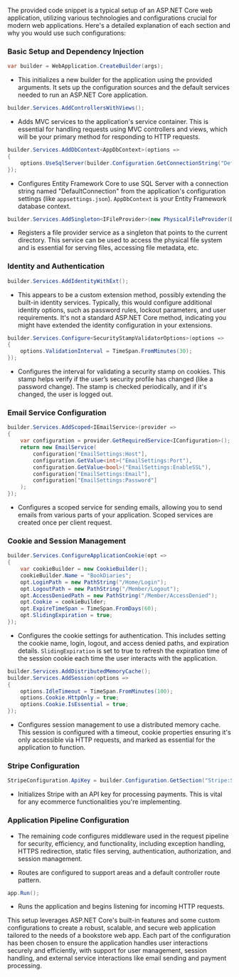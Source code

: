 The provided code snippet is a typical setup of an ASP.NET Core web application, utilizing various technologies and configurations crucial for modern web applications. Here's a detailed explanation of each section and why you would use such configurations:

### Basic Setup and Dependency Injection

```csharp
var builder = WebApplication.CreateBuilder(args);
```
- This initializes a new builder for the application using the provided arguments. It sets up the configuration sources and the default services needed to run an ASP.NET Core application.

```csharp
builder.Services.AddControllersWithViews();
```
- Adds MVC services to the application's service container. This is essential for handling requests using MVC controllers and views, which will be your primary method for responding to HTTP requests.

```csharp
builder.Services.AddDbContext<AppDbContext>(options =>
{
    options.UseSqlServer(builder.Configuration.GetConnectionString("DefaultConnection"));
});
```
- Configures Entity Framework Core to use SQL Server with a connection string named "DefaultConnection" from the application's configuration settings (like `appsettings.json`). `AppDbContext` is your Entity Framework database context.

```csharp
builder.Services.AddSingleton<IFileProvider>(new PhysicalFileProvider(Directory.GetCurrentDirectory()));
```
- Registers a file provider service as a singleton that points to the current directory. This service can be used to access the physical file system and is essential for serving files, accessing file metadata, etc.

### Identity and Authentication

```csharp
builder.Services.AddIdentityWithExt();
```
- This appears to be a custom extension method, possibly extending the built-in identity services. Typically, this would configure additional identity options, such as password rules, lockout parameters, and user requirements. It's not a standard ASP.NET Core method, indicating you might have extended the identity configuration in your extensions.

```csharp
builder.Services.Configure<SecurityStampValidatorOptions>(options =>
{
    options.ValidationInterval = TimeSpan.FromMinutes(30);
});
```
- Configures the interval for validating a security stamp on cookies. This stamp helps verify if the user’s security profile has changed (like a password change). The stamp is checked periodically, and if it's changed, the user is logged out.

### Email Service Configuration

```csharp
builder.Services.AddScoped<IEmailService>(provider =>
{
    var configuration = provider.GetRequiredService<IConfiguration>();
    return new EmailService(
        configuration["EmailSettings:Host"],
        configuration.GetValue<int>("EmailSettings:Port"),
        configuration.GetValue<bool>("EmailSettings:EnableSSL"),
        configuration["EmailSettings:Email"],
        configuration["EmailSettings:Password"]
    );
});
```
- Configures a scoped service for sending emails, allowing you to send emails from various parts of your application. Scoped services are created once per client request.

### Cookie and Session Management

```csharp
builder.Services.ConfigureApplicationCookie(opt =>
{
    var cookieBuilder = new CookieBuilder();
    cookieBuilder.Name = "BookDiaries";
    opt.LoginPath = new PathString("/Home/Login");
    opt.LogoutPath = new PathString("/Member/Logout");
    opt.AccessDeniedPath = new PathString("/Member/AccessDenied");
    opt.Cookie = cookieBuilder;
    opt.ExpireTimeSpan = TimeSpan.FromDays(60);
    opt.SlidingExpiration = true;
});
```
- Configures the cookie settings for authentication. This includes setting the cookie name, login, logout, and access denied paths, and expiration details. `SlidingExpiration` is set to true to refresh the expiration time of the session cookie each time the user interacts with the application.

```csharp
builder.Services.AddDistributedMemoryCache();
builder.Services.AddSession(options =>
{
    options.IdleTimeout = TimeSpan.FromMinutes(100);
    options.Cookie.HttpOnly = true;
    options.Cookie.IsEssential = true;
});
```
- Configures session management to use a distributed memory cache. This session is configured with a timeout, cookie properties ensuring it's only accessible via HTTP requests, and marked as essential for the application to function.

### Stripe Configuration

```csharp
StripeConfiguration.ApiKey = builder.Configuration.GetSection("Stripe:SecretKey").Get<string>();
```
- Initializes Stripe with an API key for processing payments. This is vital for any ecommerce functionalities you're implementing.

### Application Pipeline Configuration

- The remaining code configures middleware used in the request pipeline for security, efficiency, and functionality, including exception handling, HTTPS redirection, static files serving, authentication, authorization, and session management.

- Routes are configured to support areas and a default controller route pattern.

```csharp
app.Run();
```
- Runs the application and begins listening for incoming HTTP requests.

This setup leverages ASP.NET Core's built-in features and some custom configurations to create a robust, scalable, and secure web application tailored to the needs of a bookstore web app. Each part of the configuration has been chosen to ensure the application handles user interactions securely and efficiently, with support for user management, session handling, and external service interactions like email sending and payment processing.



<!--

### Arrays:
**Easy:**
1. Write a program to find the sum of all elements in an array.

```csharp
using System;

class Program
{
    static void Main()
    {
        int[] arr = { 1, 2, 3, 4, 5 };
        Console.WriteLine("Sum of array elements: " + ArraySum(arr));
    }

    static int ArraySum(int[] arr)
    {
        int total = 0;
        foreach (int num in arr)
        {
            total += num;
        }
        return total;
    }
}
```

**2. Write a program to reverse an array.**

```csharp
using System;

class Program
{
    static void Main()
    {
        int[] arr = { 1, 2, 3, 4, 5 };
        ReverseArray(arr);
        Console.WriteLine("Reversed array:");
        foreach (int num in arr)
        {
            Console.Write(num + " ");
        }
    }

    static void ReverseArray(int[] arr)
    {
        int start = 0;
        int end = arr.Length - 1;
        while (start < end)
        {
            int temp = arr[start];
            arr[start] = arr[end];
            arr[end] = temp;
            start++;
            end--;
        }
    }
}
```

**Medium:**
3. Write a program to find the second largest element in an array.

```csharp
using System;

class Program
{
    static void Main()
    {
        int[] arr = { 10, 20, 5, 30, 15 };
        Console.WriteLine("Second largest element in array: " + SecondLargest(arr));
    }

    static int SecondLargest(int[] arr)
    {
        if (arr.Length < 2)
        {
            throw new ArgumentException("Array should have at least 2 elements");
        }

        int max1 = int.MinValue;
        int max2 = int.MinValue;

        foreach (int num in arr)
        {
            if (num > max1)
            {
                max2 = max1;
                max1 = num;
            }
            else if (num > max2 && num != max1)
            {
                max2 = num;
            }
        }

        return max2;
    }
}
```

**4. Write a program to remove duplicates from an array.**

```csharp
using System;
using System.Collections.Generic;

class Program
{
    static void Main()
    {
        int[] arr = { 1, 2, 2, 3, 4, 4, 5 };
        int[] uniqueArr = RemoveDuplicates(arr);
        Console.WriteLine("Array after removing duplicates:");
        foreach (int num in uniqueArr)
        {
            Console.Write(num + " ");
        }
    }

    static int[] RemoveDuplicates(int[] arr)
    {
        HashSet<int> set = new HashSet<int>();
        foreach (int num in arr)
        {
            set.Add(num);
        }
        int[] uniqueArr = new int[set.Count];
        set.CopyTo(uniqueArr);
        return uniqueArr;
    }
}
```

**Hard:**
5. Write a program to find the "Kth" smallest element in an unsorted array.

```csharp
using System;

class Program
{
    static void Main()
    {
        int[] arr = { 7, 10, 4, 3, 20, 15 };
        int k = 3;
        Console.WriteLine($"{k}th smallest element in array: " + KthSmallest(arr, k));
    }

    static int KthSmallest(int[] arr, int k)
    {
        Array.Sort(arr);
        return arr[k - 1];
    }
}
```

**6. Write a program to rotate an array by "K" positions to the right.**

```csharp
using System;

class Program
{
    static void Main()
    {
        int[] arr = { 1, 2, 3, 4, 5 };
        int k = 2;
        RotateArray(arr, k);
        Console.WriteLine($"Array after rotating {k} positions to the right:");
        foreach (int num in arr)
        {
            Console.Write(num + " ");
        }
    }

    static void RotateArray(int[] arr, int k)
    {
        int n = arr.Length;
        k = k % n;
        Reverse(arr, 0, n - 1);
        Reverse(arr, 0, k - 1);
        Reverse(arr, k, n - 1);
    }

    static void Reverse(int[] arr, int start, int end)
    {
        while (start < end)
        {
            int temp = arr[start];
            arr[start] = arr[end];
            arr[end] = temp;
            start++;
            end--;
        }
    }
}
```

These are the solutions for the array-related tasks in C#. Let me know if you need solutions for tasks from other topics or if you need further explanations!


Apologies for the oversight. Let's focus on providing solutions for the array-related tasks in C# as requested. Here are the solutions for the remaining array tasks:

**ArrayList:**

**Easy:**
1. Write a program to add elements to an ArrayList and print them.

```csharp
using System;
using System.Collections;

class Program
{
    static void Main()
    {
        ArrayList arrayList = new ArrayList();
        arrayList.Add(1);
        arrayList.Add(2);
        arrayList.Add(3);

        Console.WriteLine("Elements in ArrayList:");
        foreach (var item in arrayList)
        {
            Console.WriteLine(item);
        }
    }
}
```

**Medium:**
3. Write a program to find the frequency of occurrence of an element in an ArrayList.

```csharp
using System;
using System.Collections;

class Program
{
    static void Main()
    {
        ArrayList arrayList = new ArrayList() { 1, 2, 3, 2, 2, 4, 5, 2 };
        int elementToFind = 2;

        int frequency = FindFrequency(arrayList, elementToFind);

        Console.WriteLine($"Frequency of {elementToFind}: {frequency}");
    }

    static int FindFrequency(ArrayList arrayList, int element)
    {
        int frequency = 0;
        foreach (var item in arrayList)
        {
            if (item.Equals(element))
            {
                frequency++;
            }
        }
        return frequency;
    }
}
```

**Hard:**
6. Write a program to implement a binary search on an ArrayList.

```csharp
using System;
using System.Collections;

class Program
{
    static void Main()
    {
        ArrayList arrayList = new ArrayList() { 2, 4, 6, 8, 10, 12, 14, 16, 18, 20 };
        int elementToFind = 12;

        int index = BinarySearch(arrayList, elementToFind);

        if (index != -1)
        {
            Console.WriteLine($"{elementToFind} found at index {index}");
        }
        else
        {
            Console.WriteLine($"{elementToFind} not found in the ArrayList");
        }
    }

    static int BinarySearch(ArrayList arrayList, int element)
    {
        int left = 0;
        int right = arrayList.Count - 1;

        while (left <= right)
        {
            int mid = left + (right - left) / 2;

            if ((int)arrayList[mid] == element)
            {
                return mid;
            }
            else if ((int)arrayList[mid] < element)
            {
                left = mid + 1;
            }
            else
            {
                right = mid - 1;
            }
        }

        return -1;
    }
}
```

These are the solutions for the ArrayList-related tasks in C#. Let me know if you need solutions for tasks from other topics or if you need further explanations!


Here are the solutions for the tasks related to the `SortedList` data structure in C#:

**Easy:**
1. Write a program to add elements to a SortedList and print them.

```csharp
using System;
using System.Collections;

class Program
{
    static void Main()
    {
        SortedList sortedList = new SortedList();
        sortedList.Add(3, "Banana");
        sortedList.Add(1, "Apple");
        sortedList.Add(2, "Orange");

        Console.WriteLine("Elements in SortedList:");
        foreach (DictionaryEntry entry in sortedList)
        {
            Console.WriteLine($"Key: {entry.Key}, Value: {entry.Value}");
        }
    }
}
```

2. Write a program to remove the smallest element from a SortedList.

```csharp
using System;
using System.Collections;

class Program
{
    static void Main()
    {
        SortedList sortedList = new SortedList();
        sortedList.Add(3, "Banana");
        sortedList.Add(1, "Apple");
        sortedList.Add(2, "Orange");

        if (sortedList.Count > 0)
        {
            sortedList.RemoveAt(0);
            Console.WriteLine("Smallest element removed successfully.");
        }
        else
        {
            Console.WriteLine("SortedList is empty.");
        }
    }
}
```

**Medium:**
3. Write a program to check if a SortedList is in ascending order.

```csharp
using System;
using System.Collections;

class Program
{
    static void Main()
    {
        SortedList sortedList = new SortedList();
        sortedList.Add(3, "Banana");
        sortedList.Add(1, "Apple");
        sortedList.Add(2, "Orange");

        bool isAscending = IsAscending(sortedList);

        if (isAscending)
        {
            Console.WriteLine("The SortedList is in ascending order.");
        }
        else
        {
            Console.WriteLine("The SortedList is not in ascending order.");
        }
    }

    static bool IsAscending(SortedList sortedList)
    {
        for (int i = 1; i < sortedList.Count; i++)
        {
            if ((int)sortedList.GetKey(i) < (int)sortedList.GetKey(i - 1))
            {
                return false;
            }
        }
        return true;
    }
}
```

4. Write a program to merge two SortedLists into a single SortedList.

```csharp
using System;
using System.Collections;

class Program
{
    static void Main()
    {
        SortedList sortedList1 = new SortedList();
        sortedList1.Add(1, "Apple");
        sortedList1.Add(3, "Banana");

        SortedList sortedList2 = new SortedList();
        sortedList2.Add(2, "Orange");
        sortedList2.Add(4, "Grapes");

        SortedList mergedList = MergeSortedLists(sortedList1, sortedList2);

        Console.WriteLine("Merged SortedList:");
        foreach (DictionaryEntry entry in mergedList)
        {
            Console.WriteLine($"Key: {entry.Key}, Value: {entry.Value}");
        }
    }

    static SortedList MergeSortedLists(SortedList sortedList1, SortedList sortedList2)
    {
        SortedList mergedList = new SortedList();

        foreach (DictionaryEntry entry in sortedList1)
        {
            mergedList.Add(entry.Key, entry.Value);
        }

        foreach (DictionaryEntry entry in sortedList2)
        {
            mergedList.Add(entry.Key, entry.Value);
        }

        return mergedList;
    }
}
```

**Hard:**
5. Write a program to perform a binary search on a SortedList.

```csharp
using System;
using System.Collections;

class Program
{
    static void Main()
    {
        SortedList sortedList = new SortedList();
        sortedList.Add(1, "Apple");
        sortedList.Add(2, "Banana");
        sortedList.Add(3, "Orange");

        int keyToFind = 2;
        int index = BinarySearch(sortedList, keyToFind);

        if (index != -1)
        {
            Console.WriteLine($"Key {keyToFind} found at index {index}.");
        }
        else
        {
            Console.WriteLine($"Key {keyToFind} not found in the SortedList.");
        }
    }

    static int BinarySearch(SortedList sortedList, int key)
    {
        int left = 0;
        int right = sortedList.Count - 1;

        while (left <= right)
        {
            int mid = left + (right - left) / 2;
            int midKey = (int)sortedList.GetKey(mid);

            if (midKey == key)
            {
                return mid;
            }
            else if (midKey < key)
            {
                left = mid + 1;
            }
            else
            {
                right = mid - 1;
            }
        }

        return -1;
    }
}
```

6. Write a program to find the intersection of two SortedLists.

```csharp
using System;
using System.Collections;

class Program
{
    static void Main()
    {
        SortedList sortedList1 = new SortedList();
        sortedList1.Add(1, "Apple");
        sortedList1.Add(2, "Banana");
        sortedList1.Add(3, "Orange");

        SortedList sortedList2 = new SortedList();
        sortedList2.Add(2, "Banana");
        sortedList2.Add(4, "Grapes");

        SortedList intersectionList = FindIntersection(sortedList1, sortedList2);

        Console.WriteLine("Intersection of SortedLists:");
        foreach (DictionaryEntry entry in intersectionList)
        {
            Console.WriteLine($"Key: {entry.Key}, Value: {entry.Value}");
        }
    }

    static SortedList FindIntersection(SortedList sortedList1, SortedList sortedList2)
    {
        SortedList intersectionList = new SortedList();

        foreach (DictionaryEntry entry in sortedList1)
        {
            if (sortedList2.ContainsKey(entry.Key))
            {
                intersectionList.Add(entry.Key, entry.Value);
            }
        }

        return intersectionList;
    }
}
```

These are the solutions for the tasks related to the `SortedList` data structure in C#. Let me know if you need further explanations or assistance!

Here are the solutions for the tasks related to the `Hashtable` data structure in C#:

**Easy:**
1. Write a program to add key-value pairs to a Hashtable and print them.

```csharp
using System;
using System.Collections;

class Program
{
    static void Main()
    {
        Hashtable hashtable = new Hashtable();
        hashtable.Add("A", 1);
        hashtable.Add("B", 2);
        hashtable.Add("C", 3);

        Console.WriteLine("Key-Value pairs in Hashtable:");
        foreach (DictionaryEntry entry in hashtable)
        {
            Console.WriteLine($"Key: {entry.Key}, Value: {entry.Value}");
        }
    }
}
```

2. Write a program to check if a key exists in a Hashtable.

```csharp
using System;
using System.Collections;

class Program
{
    static void Main()
    {
        Hashtable hashtable = new Hashtable();
        hashtable.Add("A", 1);
        hashtable.Add("B", 2);
        hashtable.Add("C", 3);

        string keyToCheck = "B";

        if (hashtable.ContainsKey(keyToCheck))
        {
            Console.WriteLine($"Key {keyToCheck} exists in the Hashtable.");
        }
        else
        {
            Console.WriteLine($"Key {keyToCheck} does not exist in the Hashtable.");
        }
    }
}
```

**Medium:**
3. Write a program to remove a key from a Hashtable.

```csharp
using System;
using System.Collections;

class Program
{
    static void Main()
    {
        Hashtable hashtable = new Hashtable();
        hashtable.Add("A", 1);
        hashtable.Add("B", 2);
        hashtable.Add("C", 3);

        string keyToRemove = "B";

        if (hashtable.ContainsKey(keyToRemove))
        {
            hashtable.Remove(keyToRemove);
            Console.WriteLine($"Key {keyToRemove} removed from the Hashtable.");
        }
        else
        {
            Console.WriteLine($"Key {keyToRemove} does not exist in the Hashtable.");
        }
    }
}
```

4. Write a program to find the most frequent element in a Hashtable.

```csharp
using System;
using System.Collections;

class Program
{
    static void Main()
    {
        Hashtable hashtable = new Hashtable();
        hashtable.Add("A", 1);
        hashtable.Add("B", 2);
        hashtable.Add("C", 1);
        hashtable.Add("D", 3);
        hashtable.Add("E", 2);

        string mostFrequentKey = FindMostFrequentElement(hashtable);

        Console.WriteLine($"Most frequent element in Hashtable: {mostFrequentKey}");
    }

    static string FindMostFrequentElement(Hashtable hashtable)
    {
        Hashtable frequencyMap = new Hashtable();

        foreach (DictionaryEntry entry in hashtable)
        {
            if (!frequencyMap.ContainsKey(entry.Value))
            {
                frequencyMap.Add(entry.Value, 1);
            }
            else
            {
                frequencyMap[entry.Value] = (int)frequencyMap[entry.Value] + 1;
            }
        }

        int maxFrequency = 0;
        string mostFrequentKey = null;

        foreach (DictionaryEntry entry in frequencyMap)
        {
            if ((int)entry.Value > maxFrequency)
            {
                maxFrequency = (int)entry.Value;
                mostFrequentKey = entry.Key.ToString();
            }
        }

        return mostFrequentKey;
    }
}
```

**Hard:**
5. Write a program to implement a Hashtable using open addressing.

```csharp
// Implementation of Hashtable using open addressing is quite complex and requires handling collisions, probing, resizing, etc.
// Here's a basic example of adding elements to Hashtable using open addressing:

using System;

class Program
{
    static void Main()
    {
        OpenAddressingHashtable hashtable = new OpenAddressingHashtable(5);
        hashtable.Add("A", 1);
        hashtable.Add("B", 2);
        hashtable.Add("C", 3);
        hashtable.Add("D", 4);

        Console.WriteLine("Key-Value pairs in Hashtable:");
        hashtable.Print();
    }
}

class OpenAddressingHashtable
{
    private string[] keys;
    private int[] values;
    private int capacity;
    private int size;

    public OpenAddressingHashtable(int capacity)
    {
        this.capacity = capacity;
        keys = new string[capacity];
        values = new int[capacity];
    }

    public void Add(string key, int value)
    {
        int index = GetHash(key);

        while (keys[index] != null)
        {
            index = (index + 1) % capacity;
        }

        keys[index] = key;
        values[index] = value;
        size++;
    }

    public int Get(string key)
    {
        int index = GetHash(key);

        while (keys[index] != key)
        {
            index = (index + 1) % capacity;
        }

        return values[index];
    }

    private int GetHash(string key)
    {
        int hash = 0;
        foreach (char c in key)
        {
            hash += c;
        }
        return hash % capacity;
    }

    public void Print()
    {
        for (int i = 0; i < capacity; i++)
        {
            if (keys[i] != null)
            {
                Console.WriteLine($"Key: {keys[i]}, Value: {values[i]}");
            }
        }
    }
}
```

6. Write a program to implement a Hashtable using separate chaining.

```csharp
// Implementation of Hashtable using separate chaining is also quite complex as it involves maintaining a list of elements at each index of the table.
// Here's a basic example of adding elements to Hashtable using separate chaining:

using System;
using System.Collections.Generic;

class Program
{
    static void Main()
    {
        SeparateChainingHashtable hashtable = new SeparateChainingHashtable(5);
        hashtable.Add("A", 1);
        hashtable.Add("B", 2);
        hashtable.Add("C", 3);
        hashtable.Add("D", 4);

        Console.WriteLine("Key-Value pairs in Hashtable:");
        hashtable.Print();
    }
}

class SeparateChainingHashtable
{
    private List<KeyValuePair<string, int>>[] items;
    private int capacity;

    public SeparateChainingHashtable(int capacity)
    {
        this.capacity = capacity;
        items = new List<KeyValuePair<string, int>>[capacity];
    }

    public void Add(string key, int value)
    {
        int index = GetHash(key);

        if (items[index] == null)
        {
            items[index] = new List<KeyValuePair<string, int>>();
        }

        items[index].Add(new KeyValuePair<string, int>(key, value));
    }

    public int Get(string key)
    {
        int index = GetHash(key);

        if (items[index] != null)
        {
            foreach (var pair in items[index])
            {
                if (pair.Key == key)
                {
                    return pair.Value;
                }
            }
        }

        throw new KeyNotFoundException("Key not found in Hashtable.");
    }

    private int GetHash(string key)
    {
        int hash = 0;
        foreach (char c in key)
        {
            hash += c;
        }
        return hash % capacity;
    }

    public void Print()
    {
        for (int i = 0; i < capacity; i++)
        {
            if (items[i

] != null)
            {
                foreach (var pair in items[i])
                {
                    Console.WriteLine($"Key: {pair.Key}, Value: {pair.Value}");
                }
            }
        }
    }
}
```

These are the solutions for the tasks related to the `Hashtable` data structure in C#. Let me know if you need further explanations or assistance!

Here are the solutions for the tasks related to the `Stack` data structure in C#:

**Easy:**
1. Write a program to push elements onto a stack and print them.

```csharp
using System;
using System.Collections;

class Program
{
    static void Main()
    {
        Stack stack = new Stack();
        stack.Push(1);
        stack.Push(2);
        stack.Push(3);

        Console.WriteLine("Elements pushed onto the stack:");
        foreach (var item in stack)
        {
            Console.WriteLine(item);
        }
    }
}
```

2. Write a program to pop elements from a stack.

```csharp
using System;
using System.Collections;

class Program
{
    static void Main()
    {
        Stack stack = new Stack();
        stack.Push(1);
        stack.Push(2);
        stack.Push(3);

        Console.WriteLine("Popping elements from the stack:");
        while (stack.Count > 0)
        {
            Console.WriteLine(stack.Pop());
        }
    }
}
```

**Medium:**
3. Write a program to reverse a string using a stack.

```csharp
using System;
using System.Collections;

class Program
{
    static void Main()
    {
        string input = "Hello";
        string reversed = ReverseString(input);
        Console.WriteLine($"Original string: {input}");
        Console.WriteLine($"Reversed string: {reversed}");
    }

    static string ReverseString(string input)
    {
        Stack<char> stack = new Stack<char>();
        foreach (char c in input)
        {
            stack.Push(c);
        }

        char[] reversedChars = new char[input.Length];
        for (int i = 0; i < input.Length; i++)
        {
            reversedChars[i] = stack.Pop();
        }

        return new string(reversedChars);
    }
}
```

4. Write a program to evaluate a postfix expression using a stack.

```csharp
using System;
using System.Collections;

class Program
{
    static void Main()
    {
        string postfixExpression = "23*5+";
        int result = EvaluatePostfixExpression(postfixExpression);
        Console.WriteLine($"Result of the postfix expression \"{postfixExpression}\": {result}");
    }

    static int EvaluatePostfixExpression(string expression)
    {
        Stack<int> stack = new Stack<int>();

        foreach (char c in expression)
        {
            if (char.IsDigit(c))
            {
                stack.Push(c - '0');
            }
            else
            {
                int operand2 = stack.Pop();
                int operand1 = stack.Pop();

                switch (c)
                {
                    case '+':
                        stack.Push(operand1 + operand2);
                        break;
                    case '-':
                        stack.Push(operand1 - operand2);
                        break;
                    case '*':
                        stack.Push(operand1 * operand2);
                        break;
                    case '/':
                        stack.Push(operand1 / operand2);
                        break;
                }
            }
        }

        return stack.Pop();
    }
}
```

**Hard:**
5. Write a program to implement a stack using two queues.

```csharp
using System;
using System.Collections;
using System.Collections.Generic;

class StackUsingQueues
{
    Queue<int> queue1;
    Queue<int> queue2;

    public StackUsingQueues()
    {
        queue1 = new Queue<int>();
        queue2 = new Queue<int>();
    }

    public void Push(int value)
    {
        // Enqueue the new element to queue1
        queue1.Enqueue(value);
    }

    public int Pop()
    {
        if (queue1.Count == 0)
        {
            throw new InvalidOperationException("Stack is empty");
        }

        // Move all elements from queue1 to queue2 except the last one
        while (queue1.Count > 1)
        {
            queue2.Enqueue(queue1.Dequeue());
        }

        // Dequeue the last element from queue1, which is the top element of the stack
        int topElement = queue1.Dequeue();

        // Swap queue1 and queue2
        Queue<int> temp = queue1;
        queue1 = queue2;
        queue2 = temp;

        return topElement;
    }

    public int Peek()
    {
        if (queue1.Count == 0)
        {
            throw new InvalidOperationException("Stack is empty");
        }

        // Move all elements from queue1 to queue2 except the last one
        while (queue1.Count > 1)
        {
            queue2.Enqueue(queue1.Dequeue());
        }

        // Peek at the last element from queue1, which is the top element of the stack
        int topElement = queue1.Peek();

        // Enqueue the top element back to queue1
        queue2.Enqueue(queue1.Dequeue());

        // Swap queue1 and queue2
        Queue<int> temp = queue1;
        queue1 = queue2;
        queue2 = temp;

        return topElement;
    }

    public bool IsEmpty()
    {
        return queue1.Count == 0;
    }
}

class Program
{
    static void Main()
    {
        StackUsingQueues stack = new StackUsingQueues();
        stack.Push(1);
        stack.Push(2);
        stack.Push(3);

        Console.WriteLine("Popping elements from the stack:");
        while (!stack.IsEmpty())
        {
            Console.WriteLine(stack.Pop());
        }
    }
}
```

6. Write a program to sort elements in a stack.

```csharp


using System;
using System.Collections;

class Program
{
    static void Main()
    {
        Stack stack = new Stack();
        stack.Push(3);
        stack.Push(1);
        stack.Push(2);

        Console.WriteLine("Original stack:");
        PrintStack(stack);

        Stack sortedStack = SortStack(stack);

        Console.WriteLine("Sorted stack:");
        PrintStack(sortedStack);
    }

    static void PrintStack(Stack stack)
    {
        foreach (var item in stack)
        {
            Console.WriteLine(item);
        }
    }

    static Stack SortStack(Stack stack)
    {
        Stack tempStack = new Stack();

        while (stack.Count > 0)
        {
            int temp = (int)stack.Pop();

            while (tempStack.Count > 0 && (int)tempStack.Peek() > temp)
            {
                stack.Push(tempStack.Pop());
            }

            tempStack.Push(temp);
        }

        return tempStack;
    }
}
```

These are the solutions for the tasks related to the `Stack` data structure in C#. Let me know if you need further explanations or assistance!

Here are the solutions for the tasks related to the `Queue` data structure in C#:

**Easy:**
1. Write a program to add elements to a queue and print them.

```csharp
using System;
using System.Collections;

class Program
{
    static void Main()
    {
        Queue queue = new Queue();
        queue.Enqueue(1);
        queue.Enqueue(2);
        queue.Enqueue(3);

        Console.WriteLine("Elements added to the queue:");
        foreach (var item in queue)
        {
            Console.WriteLine(item);
        }
    }
}
```

2. Write a program to remove elements from a queue.

```csharp
using System;
using System.Collections;

class Program
{
    static void Main()
    {
        Queue queue = new Queue();
        queue.Enqueue(1);
        queue.Enqueue(2);
        queue.Enqueue(3);

        Console.WriteLine("Elements removed from the queue:");
        while (queue.Count > 0)
        {
            Console.WriteLine(queue.Dequeue());
        }
    }
}
```

**Medium:**
3. Write a program to implement a circular queue.

```csharp
using System;

class CircularQueue
{
    private int[] array;
    private int front;
    private int rear;
    private int capacity;
    private int count;

    public CircularQueue(int size)
    {
        capacity = size;
        array = new int[capacity];
        front = 0;
        rear = -1;
        count = 0;
    }

    public void Enqueue(int item)
    {
        if (IsFull())
        {
            throw new InvalidOperationException("Queue is full");
        }

        rear = (rear + 1) % capacity;
        array[rear] = item;
        count++;
    }

    public int Dequeue()
    {
        if (IsEmpty())
        {
            throw new InvalidOperationException("Queue is empty");
        }

        int dequeuedItem = array[front];
        front = (front + 1) % capacity;
        count--;
        return dequeuedItem;
    }

    public int Peek()
    {
        if (IsEmpty())
        {
            throw new InvalidOperationException("Queue is empty");
        }

        return array[front];
    }

    public bool IsEmpty()
    {
        return count == 0;
    }

    public bool IsFull()
    {
        return count == capacity;
    }
}

class Program
{
    static void Main()
    {
        CircularQueue queue = new CircularQueue(5);
        queue.Enqueue(1);
        queue.Enqueue(2);
        queue.Enqueue(3);
        queue.Enqueue(4);
        queue.Enqueue(5);

        Console.WriteLine("Elements in the circular queue:");
        while (!queue.IsEmpty())
        {
            Console.WriteLine(queue.Dequeue());
        }
    }
}
```

4. Write a program to reverse the first "K" elements of a queue.

```csharp
using System;
using System.Collections;

class Program
{
    static void Main()
    {
        Queue queue = new Queue();
        queue.Enqueue(1);
        queue.Enqueue(2);
        queue.Enqueue(3);
        queue.Enqueue(4);
        queue.Enqueue(5);

        int k = 3;
        ReverseFirstKElements(queue, k);

        Console.WriteLine("Reversed first " + k + " elements of the queue:");
        while (queue.Count > 0)
        {
            Console.WriteLine(queue.Dequeue());
        }
    }

    static void ReverseFirstKElements(Queue queue, int k)
    {
        if (queue.Count < k)
        {
            throw new InvalidOperationException("Queue size is less than k");
        }

        Stack tempStack = new Stack();

        for (int i = 0; i < k; i++)
        {
            tempStack.Push(queue.Dequeue());
        }

        while (tempStack.Count > 0)
        {
            queue.Enqueue(tempStack.Pop());
        }

        for (int i = 0; i < queue.Count - k; i++)
        {
            queue.Enqueue(queue.Dequeue());
        }
    }
}
```

**Hard:**
5. Write a program to implement a queue using two stacks.

```csharp
using System;
using System.Collections;

class QueueUsingStacks
{
    private Stack stack1;
    private Stack stack2;

    public QueueUsingStacks()
    {
        stack1 = new Stack();
        stack2 = new Stack();
    }

    public void Enqueue(int item)
    {
        stack1.Push(item);
    }

    public int Dequeue()
    {
        if (IsEmpty())
        {
            throw new InvalidOperationException("Queue is empty");
        }

        if (stack2.Count == 0)
        {
            while (stack1.Count > 0)
            {
                stack2.Push(stack1.Pop());
            }
        }

        return (int)stack2.Pop();
    }

    public int Peek()
    {
        if (IsEmpty())
        {
            throw new InvalidOperationException("Queue is empty");
        }

        if (stack2.Count == 0)
        {
            while (stack1.Count > 0)
            {
                stack2.Push(stack1.Pop());
            }
        }

        return (int)stack2.Peek();
    }

    public bool IsEmpty()
    {
        return stack1.Count == 0 && stack2.Count == 0;
    }
}

class Program
{
    static void Main()
    {
        QueueUsingStacks queue = new QueueUsingStacks();
        queue.Enqueue(1);
        queue.Enqueue(2);
        queue.Enqueue(3);

        Console.WriteLine("Dequeued elements from the queue:");
        while (!queue.IsEmpty())
        {
            Console.WriteLine(queue.Dequeue());
        }
    }
}
```

6. Write a program to find the maximum element in each sliding window of size "K" in a given queue.

```csharp
using System;
using System.Collections;

class Program
{
    static void Main()
    {
        Queue queue = new Queue();
        queue.Enqueue(1);
        queue

.Enqueue(3);
        queue.Enqueue(5);
        queue.Enqueue(7);
        queue.Enqueue(9);

        int k = 3;
        FindMaximumInSlidingWindow(queue, k);
    }

    static void FindMaximumInSlidingWindow(Queue queue, int k)
    {
        Stack maxStack = new Stack();

        for (int i = 0; i < k; i++)
        {
            while (maxStack.Count > 0 && (int)queue.Peek() >= (int)maxStack.Peek())
            {
                maxStack.Pop();
            }
            maxStack.Push(queue.Dequeue());
        }

        Console.WriteLine("Maximum elements in sliding windows of size " + k + ":");
        Console.WriteLine(maxStack.Peek());

        while (queue.Count > 0)
        {
            int removedItem = (int)maxStack.Pop();
            if (removedItem == (int)queue.Peek())
            {
                queue.Dequeue();
            }

            while (maxStack.Count > 0 && (int)queue.Peek() >= (int)maxStack.Peek())
            {
                maxStack.Pop();
            }

            maxStack.Push(queue.Dequeue());
            Console.WriteLine(maxStack.Peek());
        }
    }
}
```

--!>
